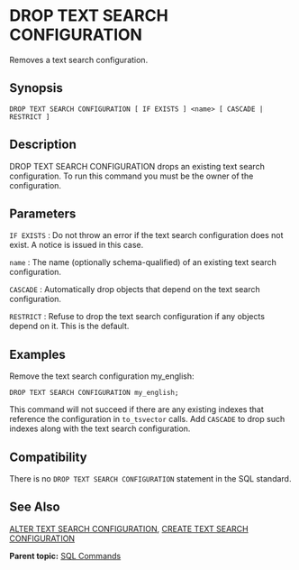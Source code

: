 # DROP TEXT SEARCH CONFIGURATION 

Removes a text search configuration.

## <a id="section2"></a>Synopsis 

``` {#sql_command_synopsis}
DROP TEXT SEARCH CONFIGURATION [ IF EXISTS ] <name> [ CASCADE | RESTRICT ]
```

## <a id="section3"></a>Description 

DROP TEXT SEARCH CONFIGURATION drops an existing text search configuration. To run this command you must be the owner of the configuration.

## <a id="section4"></a>Parameters 

`IF EXISTS`
:   Do not throw an error if the text search configuration does not exist. A notice is issued in this case.

`name`
:   The name \(optionally schema-qualified\) of an existing text search configuration.

`CASCADE`
:   Automatically drop objects that depend on the text search configuration.

`RESTRICT`
:   Refuse to drop the text search configuration if any objects depend on it. This is the default.

## <a id="section5"></a>Examples 

Remove the text search configuration my\_english:

```
DROP TEXT SEARCH CONFIGURATION my_english;
```

This command will not succeed if there are any existing indexes that reference the configuration in `to_tsvector` calls. Add `CASCADE` to drop such indexes along with the text search configuration.

## <a id="section6"></a>Compatibility 

There is no `DROP TEXT SEARCH CONFIGURATION` statement in the SQL standard.

## <a id="section7"></a>See Also 

[ALTER TEXT SEARCH CONFIGURATION](ALTER_TEXT_SEARCH_CONFIGURATION.html), [CREATE TEXT SEARCH CONFIGURATION](CREATE_TEXT_SEARCH_CONFIGURATION.html)

**Parent topic:** [SQL Commands](../sql_commands/sql_ref.html)

